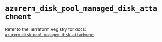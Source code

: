 # `azurerm_disk_pool_managed_disk_attachment`

Refer to the Terraform Registry for docs: [`azurerm_disk_pool_managed_disk_attachment`](https://registry.terraform.io/providers/hashicorp/azurerm/3.98.0/docs/resources/disk_pool_managed_disk_attachment).
